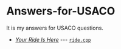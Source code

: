 # Answers-for-USACO
It is my answers for USACO questions.

- [*Your Ride Is Here*](http://train.usaco.org/usacoprob2?a=atTdW2BmKgE&S=ride) --- [`ride.cpp`](https://github.com/Geekinus/Answers-for-USACO/blob/master/ride.cpp)
